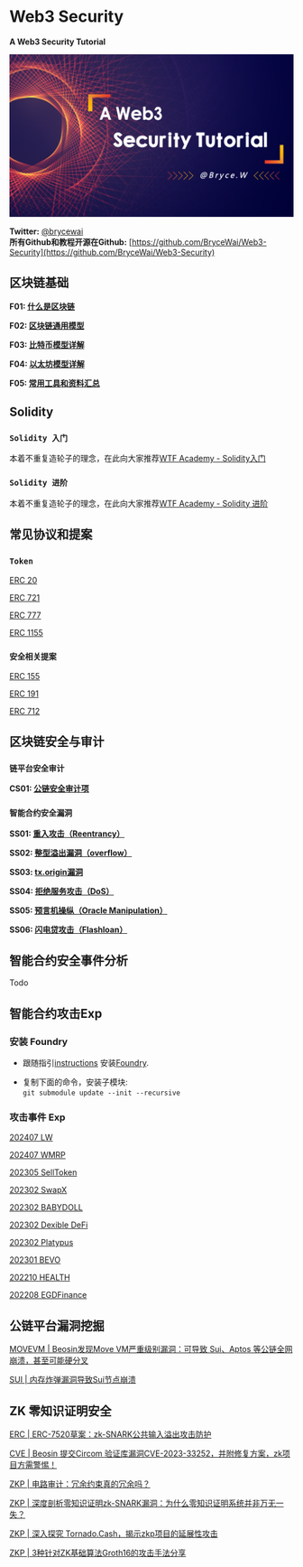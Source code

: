 # Web3 Security

**A Web3 Security Tutorial**

![img](./img/banner.png)  

**Twitter:** [@brycewai](https://twitter.com/brycewai)  
**所有Github和教程开源在Github:** [https://github.com/BryceWai/Web3-Security](https://github.com/BryceWai/Web3-Security)

## 区块链基础

**F01: [什么是区块链](./basis/blockchain/readme.md)**

**F02: [区块链通用模型](./basis/model/readme.md)**

**F03: [比特币模型详解](./basis/btc/readme.md)**

**F04: [以太坊模型详解](./basis/ethereum/readme.md)**

**F05: [常用工具和资料汇总](https://brycewai.github.io/2022/08/07/%E5%8C%BA%E5%9D%97%E9%93%BE%E5%B8%B8%E7%94%A8%E5%B7%A5%E5%85%B7%E5%92%8C%E8%B5%84%E6%96%99/)**

## Solidity

### `Solidity 入门`

本着不重复造轮子的理念，在此向大家推荐[WTF Academy - Solidity入门](https://wtf.academy/solidity-start)

### `Solidity 进阶`

本着不重复造轮子的理念，在此向大家推荐[WTF Academy - Solidity 进阶](https://wtf.academy/solidity-advanced)

## 常见协议和提案

### `Token`

[ERC 20](https://ethereum.org/en/developers/docs/standards/tokens/erc-20/)

[ERC 721](https://ethereum.org/en/developers/docs/standards/tokens/erc-721/)

[ERC 777](https://ethereum.org/en/developers/docs/standards/tokens/erc-777/)

[ERC 1155](https://ethereum.org/en/developers/docs/standards/tokens/erc-1155/)

### `安全相关提案`

[ERC 155](https://eips.ethereum.org/EIPS/eip-155)

[ERC 191](https://eips.ethereum.org/EIPS/eip-191)

[ERC 712](https://eips.ethereum.org/EIPS/eip-712)

## 区块链安全与审计

### `链平台安全审计`

**CS01: [公链安全审计项](./vulnerability/chain/readme.md#公链安全审计项)**

### `智能合约安全漏洞`

**SS01: [重入攻击（Reentrancy）](./vulnerability/smartContract/readme.md#重入攻击reentrancy)**

**SS02: [整型溢出漏洞（overflow）](./vulnerability/smartContract/readme.md#整型溢出漏洞overflow)**

**SS03: [tx.origin漏洞](./vulnerability/smartContract/readme.md#txorigin漏洞)**

**SS04: [拒绝服务攻击（DoS）](./vulnerability/smartContract/readme.md#拒绝服务攻击dos)**

**SS05: [预言机操纵（Oracle Manipulation）](./vulnerability/smartContract/readme.md#预言机操纵oracle-manipulation)**

**SS06: [闪电贷攻击（Flashloan）](./vulnerability/smartContract/readme.md#闪电贷攻击)**

## 智能合约安全事件分析

Todo

## 智能合约攻击Exp

### 安装 Foundry

- 跟随指引[instructions](https://book.getfoundry.sh/getting-started/installation.html) 安装[Foundry](https://github.com/foundry-rs/foundry).

- 复制下面的命令，安装子模块:  
`git submodule update --init --recursive`

### 攻击事件 Exp

[202407 LW](./exploit/readme.md#202407---lw)

[202407 WMRP](./exploit/readme.md#20240702---wmrp)

[202305 SellToken](./exploit/readme.md#20230513---selltoken)

[202302 SwapX](./exploit/readme.md#20230227---swapx)

[202302 BABYDOLL](./exploit/readme.md#20230219---babydoll)

[202302 Dexible DeFi](./exploit/readme.md#20230217---dexible)

[202302 Platypus](./exploit/readme.md#20230216---platypus)

[202301 BEVO](./exploit/readme.md#20230130---bevo)

[202210 HEALTH](./exploit/readme.md#20221020---health)

[202208 EGDFinance](./exploit/readme.md#20220808---egdfinance)

## 公链平台漏洞挖掘

[MOVEVM | Beosin发现Move VM严重级别漏洞：可导致 Sui、Aptos 等公链全网崩溃，甚至可能硬分叉](https://mp.weixin.qq.com/s/n3EPv8lMHaNXoYICz9M6lg)

[SUI | 内存炸弹漏洞导致Sui节点崩溃](https://mp.weixin.qq.com/s/Gzh2c6hWpEWx47yXlZaXoQ)

## ZK 零知识证明安全

[ERC | ERC-7520草案：zk-SNARK公共输入溢出攻击防护](https://mp.weixin.qq.com/s/Iq3avRV7z05-ku4XMZZGSg)

[CVE | Beosin 提交Circom 验证库漏洞CVE-2023-33252，并附修复方案，zk项目方需警惕！](https://mp.weixin.qq.com/s/X09QL3QPs-7SatqgQbImiA)

[ZKP | 电路审计：冗余约束真的冗余吗？](https://mp.weixin.qq.com/s/fCooq4z2C81b5gQL2wQT4g)

[ZKP | 深度剖析零知识证明zk-SNARK漏洞：为什么零知识证明系统并非万无一失？](https://mp.weixin.qq.com/s/uBydpXnHLSROQokHr01S3g)

[ZKP | 深入探究 Tornado.Cash，揭示zkp项目的延展性攻击](https://mp.weixin.qq.com/s/-f5sF4U66iIZVVwig8JOgA)

[ZKP | 3种针对ZK基础算法Groth16的攻击手法分享](https://mp.weixin.qq.com/s/CIuhR8bHHjzR1garBBfq1g)
